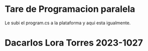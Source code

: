 # Tare de Programacion paralela
Le subi el program.cs a la plataforma y aqui esta igualmente.

# Dacarlos Lora Torres 2023-1027

